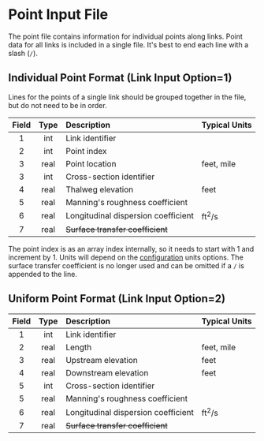 # Point Input File

The point file contains information for individual points along
links.  Point data for all links is included in a single file.  It's
best to end each line with a slash (`/`).  

## Individual Point Format (Link Input Option=1)

Lines for the points of a single link should be grouped together in
the file, but do not need to be in order. 

Field | Type | Description | Typical Units
:---: | :---: | :--- | :---
1 | int | Link identifier |
2 | int | Point index |
3 | real | Point location | feet, mile
3 | int | Cross-section identifier
4 | real | Thalweg elevation | feet
5 | real | Manning's roughness coefficient |
6 | real | Longitudinal dispersion coefficient | ft<sup>2</sup>/s
7 | real | ~~Surface transfer coefficient~~ |

The point index is as an array index internally, so it needs to start
with 1 and increment by 1. Units will depend on the
[configuration](configuration.md) units options.  The surface transfer
coefficient is no longer used and can be omitted if a `/` is appended to the line.  

## Uniform Point Format (Link Input Option=2)

Field | Type | Description | Typical Units
:---: | :---: | :--- | :---
1 | int | Link identifier |
2 | real | Length | feet, mile
3 | real | Upstream elevation | feet
4 | real | Downstream elevation | feet
5 | int | Cross-section identifier
5 | real | Manning's roughness coefficient |
6 | real | Longitudinal dispersion coefficient | ft<sup>2</sup>/s
7 | real | ~~Surface transfer coefficient~~ |

